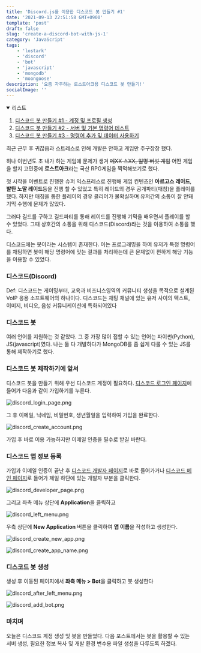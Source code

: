 ```yaml
---
title: 'Discord.js를 이용한 디스코드 봇 만들기 #1'
date: '2021-09-13 22:51:58 GMT+0900'
template: 'post'
draft: false
slug: 'create-a-discord-bot-with-js-1'
category: 'JavaScript'
tags:
    - 'lostark'
    - 'discord'
    - 'bot'
    - 'javascript'
    - 'mongodb'
    - 'moongoose'
description: '요즘 자주하는 로스트아크용 디스코드 봇 만들기!'
socialImage: ''
---
```


<details open>
  <summary>리스트</summary>

1. [디스코드 봇 만들기 #1 - 계정 및 프로필 생성](/posts/create-a-discord-bot-with-js-1)
2. [디스코드 봇 만들기 #2 - 서버 및 기본 명령어 테스트](/posts/create-a-discord-bot-with-js-2)
3. [디스코드 봇 만들기 #3 - 명령어 추가 및 데이터 사용하기](/posts/create-a-discord-bot-with-js-3)

</details>

최근 근무 후 귀찮음과 스트레스로 인해 개발은 안하고 게임만 주구장창 했다.

허나 이번년도 초 내가 하는 게임에 문제가 생겨 ~~메XX 스XX, 일명 버섯 게임~~ 어떤 게임을 할지 고민중에 **로스트아크**라는 국산 RPG게임을 찍먹해보기로 했다.

첫 시작을 이벤트로 진행한 슈퍼 익스프레스로 진행해 게임 컨텐츠인 **아르고스 레이드**, **발탄 노말 레이드**등을 진행 할 수 있었고 특히 레이드의 경우 공개파티(매칭)을 플레이를 했다. 하지만 매칭을 통한 플레이의 경우 클리어가 불확실하며 유저간의 소통이 잘 안돼 기믹 수행에 문제가 많았다.

그러다 길드를 구하고 길드파티를 통해 레이드를 진행해 기믹을 배우면서 플레이를 할 수 있었다. 그때 상호간의 소통을 위해 디스코드(Discord)라는 것을 이용하여 소통을 했다.

디스코드에는 봇이라는 시스템이 존재한다. 이는 프로그래밍을 하여 유저가 특정 명령어를 채팅하면 봇이 해당 명령어에 맞는 결과를 처리하는데 큰 문제없이 편하게 해당 기능을 이용할 수 있었다.

### 디스코드(Discord)

Def: 디스코드는 게이밍부터, 교육과 비즈니스영역의 커뮤니티 생성을 목적으로 설계된 VoIP 응용 소프트웨어의 하나이다. 디스코드는 채팅 채널에 있는 유저 사이의 텍스트, 이미지, 비디오, 음성 커뮤니케이션에 특화되어있다

### 디스코드 봇

여러 언어를 지원하는 것 같았다. 그 중 가장 많이 접할 수 있는 언어는 파이썬(Python), JS(javascript)였다. 나는 둘 다 개발하다가 MongoDB를 좀 쉽게 다룰 수 있는 JS를 통해 제작하기로 했다.

### 디스코드 봇 제작하기에 앞서

디스코드 봇을 만들기 위해 우선 디스코드 계정이 필요하다. [디스코드 로그인 페이지](https://discord.com/login)에 들어가 다음과 같이 가입하기를 누른다.

<div class="picture">

![discord_login_page.png](/media/discord_login_page.png)

</div>

그 후 이메일, 닉네임, 비밀번호, 생년월일을 입력하여 가입을 완료한다.

<div class="picture">

![discord_create_account.png](/media/discord_create_account.png)

</div>

가입 후 바로 이용 가능하지만 이메일 인증을 필수로 받길 바란다.

### 디스코드 앱 정보 등록

가입과 이메일 인증이 끝난 후 [디스코드 개발자 페이지](https://discord.com/developers)로 바로 들어가거나 [디스코드 메인 페이지](https://discord.com)로 들어가 제일 하단에 있는 개발자 부분을 클릭한다.

<div class="picture">

![discord_developer_page.png](/media/discord_developer_page.png)

</div>

그리고 좌측 메뉴 상단에 **Application**을 클릭하고

<div class="picture">

![discord_left_menu.png](/media/discord_left_menu.png)

</div>

우측 상단에 **New Application** 버튼을 클릭하여 **앱 이름**을 작성하고 생성한다.

<div class='picture'>

![discord_create_new_app.png](/media/discord_create_new_app.png)

![discord_create_app_name.png](/media/discord_create_app_name.png)

</div>

### 디스코드 봇 생성

생성 후 이동된 페이지에서 **좌측 메뉴 > Bot**을 클릭하고 봇 생성한다

<div class="picture">

![discord_after_left_menu.png](/media/discord_after_left_menu.png)

</div>

<div class='picture'>

![discord_add_bot.png](/media/discord_add_bot.png)

</div>

### 마치며

오늘은 디스코드 계정 생성 및 봇을 만들었다. 다음 포스트에서는 봇을 활용할 수 있는 서버 생성, 필요한 정보 복사 및 개발 환경 변수용 파일 생성을 다루도록 하겠다.
